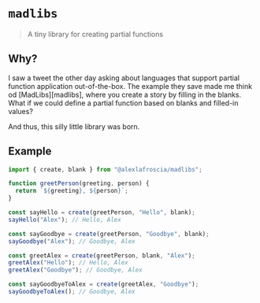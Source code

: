 # `madlibs`

> A tiny library for creating partial functions

## Why?

I saw a tweet the other day asking about languages that support partial function application out-of-the-box. The example they save made me think od [MadLibs][madlibs], where you create a story by filling in the blanks. What if we could define a partial function based on blanks and filled-in values?

And thus, this silly little library was born.

## Example

```js
import { create, blank } from "@alexlafroscia/madlibs";

function greetPerson(greeting, person) {
  return `${greeting}, ${person}`;
}

const sayHello = create(greetPerson, "Hello", blank);
sayHello("Alex"); // Hello, Alex

const sayGoodbye = create(greetPerson, "Goodbye", blank);
sayGoodbye("Alex"); // Goodbye, Alex

const greetAlex = create(greetPerson, blank, "Alex");
greetAlex("Hello"); // Hello, Alex
greetAlex("Goodbye"); // Goodbye, Alex

const sayGoodbyeToAlex = create(greetAlex, "Goodbye");
sayGoodbyeToAlex(); // Goodbye, Alex
```
